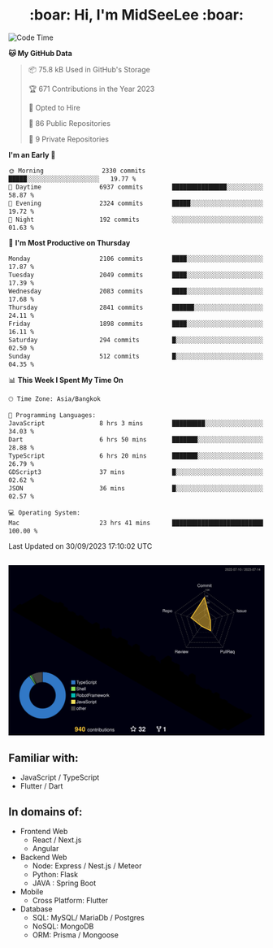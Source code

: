 <h1 align="center"> :boar: Hi, I'm MidSeeLee :boar:</h1>
 
<!--START_SECTION:waka-->
![Code Time](http://img.shields.io/badge/Code%20Time-956%20hrs%2055%20mins-blue)

**🐱 My GitHub Data** 

> 📦 75.8 kB Used in GitHub's Storage 
 > 
> 🏆 671 Contributions in the Year 2023
 > 
> 💼 Opted to Hire
 > 
> 📜 86 Public Repositories 
 > 
> 🔑 9 Private Repositories 
 > 
**I'm an Early 🐤** 

```text
🌞 Morning                2330 commits        █████░░░░░░░░░░░░░░░░░░░░   19.77 % 
🌆 Daytime                6937 commits        ███████████████░░░░░░░░░░   58.87 % 
🌃 Evening                2324 commits        █████░░░░░░░░░░░░░░░░░░░░   19.72 % 
🌙 Night                  192 commits         ░░░░░░░░░░░░░░░░░░░░░░░░░   01.63 % 
```
📅 **I'm Most Productive on Thursday** 

```text
Monday                   2106 commits        ████░░░░░░░░░░░░░░░░░░░░░   17.87 % 
Tuesday                  2049 commits        ████░░░░░░░░░░░░░░░░░░░░░   17.39 % 
Wednesday                2083 commits        ████░░░░░░░░░░░░░░░░░░░░░   17.68 % 
Thursday                 2841 commits        ██████░░░░░░░░░░░░░░░░░░░   24.11 % 
Friday                   1898 commits        ████░░░░░░░░░░░░░░░░░░░░░   16.11 % 
Saturday                 294 commits         █░░░░░░░░░░░░░░░░░░░░░░░░   02.50 % 
Sunday                   512 commits         █░░░░░░░░░░░░░░░░░░░░░░░░   04.35 % 
```


📊 **This Week I Spent My Time On** 

```text
🕑︎ Time Zone: Asia/Bangkok

💬 Programming Languages: 
JavaScript               8 hrs 3 mins        █████████░░░░░░░░░░░░░░░░   34.03 % 
Dart                     6 hrs 50 mins       ███████░░░░░░░░░░░░░░░░░░   28.88 % 
TypeScript               6 hrs 20 mins       ███████░░░░░░░░░░░░░░░░░░   26.79 % 
GDScript3                37 mins             █░░░░░░░░░░░░░░░░░░░░░░░░   02.62 % 
JSON                     36 mins             █░░░░░░░░░░░░░░░░░░░░░░░░   02.57 % 

💻 Operating System: 
Mac                      23 hrs 41 mins      █████████████████████████   100.00 % 
```


 Last Updated on 30/09/2023 17:10:02 UTC
<!--END_SECTION:waka-->

##

![](./profile-3d-contrib/profile-night-rainbow.svg)

## Familiar with:
- JavaScript / TypeScript
- Flutter / Dart

## In domains of:
- Frontend Web
  - React / Next.js
  - Angular
- Backend Web
  - Node: Express / Nest.js / Meteor
  - Python: Flask
  - JAVA : Spring Boot
- Mobile
  - Cross Platform: Flutter
- Database
  - SQL: MySQL/ MariaDb / Postgres
  - NoSQL: MongoDB
  - ORM: Prisma / Mongoose
